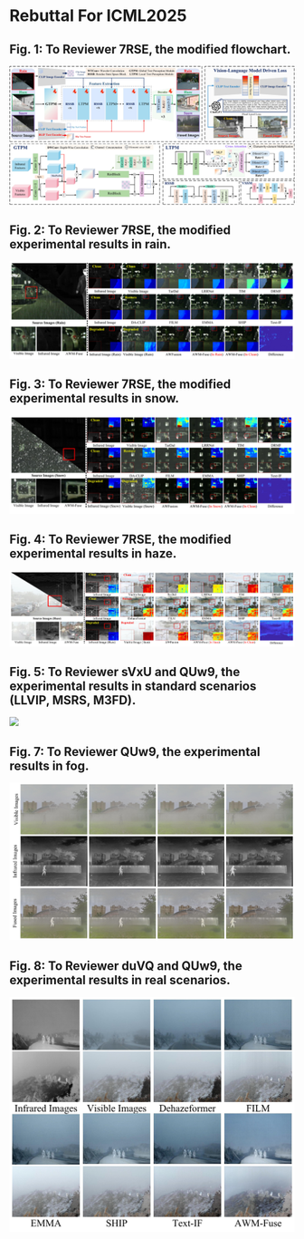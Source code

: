 # Rebuttal For ICML2025 




## Fig. 1: To Reviewer 7RSE, the modified flowchart.
<img src="figures/1_00.jpg">

## Fig. 2: To Reviewer 7RSE, the modified experimental results in rain.
<img src = "figures/2_00.jpg">

## Fig. 3: To Reviewer 7RSE, the modified experimental results in snow.
<img src = "figures/3_00.jpg">

## Fig. 4: To Reviewer 7RSE, the modified experimental results in haze.
<img src = "figures/4_00.jpg">

## Fig. 5: To Reviewer sVxU and QUw9, the experimental results in standard scenarios (LLVIP, MSRS, M3FD).
<img src = "figures/5_00.jpg">

## Fig. 7: To Reviewer QUw9, the experimental results in fog.</font>
<img src = "figures/7_00.jpg">

## Fig. 8: To Reviewer duVQ and QUw9, the experimental results in real scenarios.
<img src = "figures/8_00.jpg">









